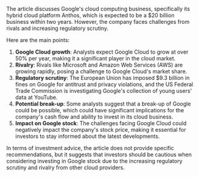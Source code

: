 The article discusses Google's cloud computing business, specifically its hybrid cloud platform Anthos, which is expected to be a $20 billion business within two years. However, the company faces challenges from rivals and increasing regulatory scrutiny.

Here are the main points:

1. **Google Cloud growth**: Analysts expect Google Cloud to grow at over 50% per year, making it a significant player in the cloud market.
2. **Rivalry**: Rivals like Microsoft and Amazon Web Services (AWS) are growing rapidly, posing a challenge to Google Cloud's market share.
3. **Regulatory scrutiny**: The European Union has imposed $9.3 billion in fines on Google for antitrust and privacy violations, and the US Federal Trade Commission is investigating Google's collection of young users' data at YouTube.
4. **Potential break-up**: Some analysts suggest that a break-up of Google could be possible, which could have significant implications for the company's cash flow and ability to invest in its cloud business.
5. **Impact on Google stock**: The challenges facing Google Cloud could negatively impact the company's stock price, making it essential for investors to stay informed about the latest developments.

In terms of investment advice, the article does not provide specific recommendations, but it suggests that investors should be cautious when considering investing in Google stock due to the increasing regulatory scrutiny and rivalry from other cloud providers.